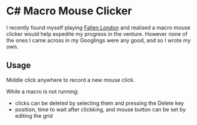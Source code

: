 # C# Macro Mouse Clicker
I recently found myself playing [Fallen London](http://www.failbettergames.com/fallen-london/) and realised a macro mouse clicker would help expedite my progress in the venture. However none of the ones I came across in my Googlings were any good, and so I wrote my own. 

## Usage
Middle click anywhere to record a new mouse click. 

While a macro is not running:
* clicks can be deleted by selecting them and pressing the Delete key
* position, time to wait after clickking, and mouse button can be set by editing the grid
